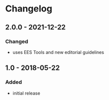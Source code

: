 # Changelog

## 2.0.0 - 2021-12-22

### Changed

- uses EES Tools and new editorial guidelines


## 1.0 - 2018-05-22

### Added

- initial release

